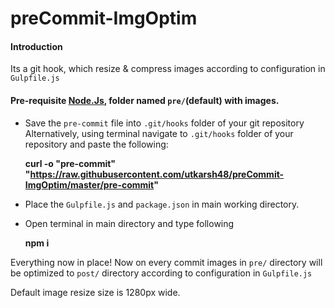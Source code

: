 
# preCommit-ImgOptim
#### Introduction
Its a git hook, which resize & compress images according to configuration in `Gulpfile.js`
#### Pre-requisite [Node.Js](https://nodejs.org/), folder named `pre/`(default) with images.
- Save the `pre-commit` file into `.git/hooks` folder of your git repository<br>
Alternatively, using terminal navigate to `.git/hooks` folder of your repository and paste the following:
	
    **curl -o "pre-commit" "https://raw.githubusercontent.com/utkarsh48/preCommit-ImgOptim/master/pre-commit"**

- Place the `Gulpfile.js` and `package.json` in main working directory.
- Open terminal in main directory and type following

    **npm i**

Everything now in place!
Now on every commit images in `pre/` directory will be optimized to `post/` directory according to configuration in `Gulpfile.js`

Default image resize size is 1280px wide.
